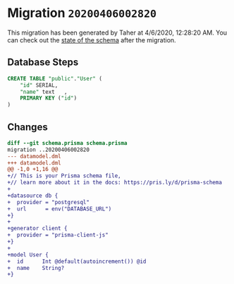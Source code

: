 # Migration `20200406002820`

This migration has been generated by Taher at 4/6/2020, 12:28:20 AM.
You can check out the [state of the schema](./schema.prisma) after the migration.

## Database Steps

```sql
CREATE TABLE "public"."User" (
    "id" SERIAL,
    "name" text   ,
    PRIMARY KEY ("id")
) 
```

## Changes

```diff
diff --git schema.prisma schema.prisma
migration ..20200406002820
--- datamodel.dml
+++ datamodel.dml
@@ -1,0 +1,16 @@
+// This is your Prisma schema file,
+// learn more about it in the docs: https://pris.ly/d/prisma-schema
+
+datasource db {
+  provider = "postgresql"
+  url      = env("DATABASE_URL")
+}
+
+generator client {
+  provider = "prisma-client-js"
+}
+
+model User {
+  id      Int @default(autoincrement()) @id
+  name    String?
+}
```



